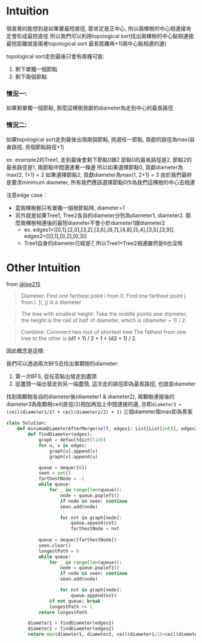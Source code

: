 # Intuition

很直覺的能想到是如果要最短直徑, 那肯定是正中心, 所以兩棵樹的中心相連接肯定會形成最短直徑
所以我們可以利用topological sort找出兩棵樹的中心點相連接
最短距離就是兩者topological sort 最長距離再+1(兩中心點相連的邊)

topological sort走到最後只會有兩種可能:
1. 剩下單獨一個節點
2. 剩下兩個節點

### 情況一:
如果剩單獨一個節點, 那麼這棵樹貢獻的diameter為走到中心的最長路徑

### 情況二:
如果topological sort走到最後出現兩個節點, 挑選任一節點, 貢獻的路徑為max(自身路徑, 另個節點路徑+1)

ex. example2的Tree1, 走到最後會剩下節點0跟2
節點0的最長路徑是2, 節點2的最長路徑是1, 兩節點中間還連著一條邊
所以如果選擇節點0, 貢獻diameter為max(2, 1+1) = 2
如果選擇節點2, 貢獻diameter為max(1, 2+1) = 3
由於我們最終是要求minimum diameter, 所有我們應該選擇節點0作為我們這棵樹的中心去相連

注意edge case：
- 當兩棵樹都只有單獨一個根節點時, diameter=1
- 另外就是如果Tree1, Tree2各自的diameter分別為diameter1, diameter2. 那麼兩棵樹相連後的最短diameter不會小於diameter1跟diameter2
  - ex. edges1=[[0,1],[2,0],[3,2],[3,6],[8,7],[4,8],[5,4],[3,5],[3,9]], edges2=[[0,1],[0,2],[0,3]]
  - Tree1自身的diameter已經是7, 所以Tree1+Tree2相連雖然是6也沒用

# Other Intuition

from [@lee215](https://leetcode.com/problems/find-minimum-diameter-after-merging-two-trees/solutions/5389457/python-farthest-of-farthest/)

> Diameter:
> Find one farthest point i from 0,
> Find one farthest point j from i.
> [i, j] is a diameter

> The tree with smallest height:
> Take the middle points one diameter,
> the height is the ceil of half of diameter,
> which is (diameter + 1) / 2.

> Combine:
> Connnect two root of shortest tree
> The fathest from one tree to the other is **(d1 + 1) / 2 + 1 + (d2 + 1) / 2**.

因此概念是這樣:

我們可以透過兩次BFS去找出單顆樹的diameter:
1. 第一次BFS, 從任意點出發走到盡頭
2. 從盡頭一端出發走到另一端盡頭, 這次走的路徑即為最長路徑, 也就是diameter

找到兩顆樹各自的diameter後(diameter1 & diameter2), 兩顆樹連接後的diameter3為兩顆樹ceil(直徑/2)相加再加上中間連接的邊, 亦即`diameter3 = (ceil(diameter1/2) + ceil(diameter2/2) + 1)`
三個diameter取max即為答案


```py
class Solution:
    def minimumDiameterAfterMerge(self, edges1: List[List[int]], edges2: List[List[int]]) -> int:
        def findDiameter(edges):
            graph = defaultdict(list)
            for u, v in edges:
                graph[u].append(v)
                graph[v].append(u)

            queue = deque([0])
            seen = set()
            farthestNode = -1
            while queue:
                for _ in range(len(queue)):
                    node = queue.popleft()
                    if node in seen: continue
                    seen.add(node)

                    for nxt in graph[node]:
                        queue.append(nxt)
                        farthestNode = nxt
            
            queue = deque([farthestNode])
            seen.clear()
            longestPath = 0
            while queue:
                for _ in range(len(queue)):
                    node = queue.popleft()
                    if node in seen: continue
                    seen.add(node)

                    for nxt in graph[node]:
                        queue.append(nxt)
                if not queue: break
                longestPath += 1
            return longestPath

        diameter1 = findDiameter(edges1)
        diameter2 = findDiameter(edges2)
        return max(diameter1, diameter2, ceil(diameter1/2)+ceil(diameter2/2)+1)
```